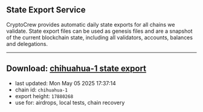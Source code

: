 ## State Export Service
CryptoCrew provides automatic daily state exports for all chains we validate. State export files can be used as genesis files and are a snapshot of the current blockchain state, including all validators, accounts, balances and delegations.

---
**Download: [chihuahua-1 state export](https://dl-eu2.ccvalidators.com/SERVICE/chihuahua/chihuahua-1_export_17880268.json)**
---

- last updated: Mon May 05 2025 17:37:14
- chain id: `chihuahua-1`
- export height: `17880268`
- use for: airdrops, local tests, chain recovery
